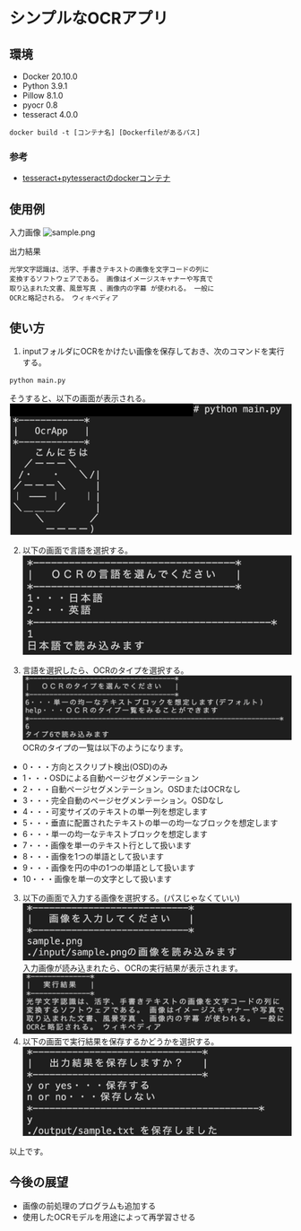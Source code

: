 # シンプルなOCRアプリ
## 環境
- Docker 20.10.0
- Python 3.9.1
- Pillow     8.1.0
- pyocr      0.8
- tesseract 4.0.0
  
```docker:dockerのビルド
docker build -t [コンテナ名] [Dockerfileがあるパス]
```
<!-- ```docker:ローカルフォルダとのマウント
docker run -v [ローカルパス]:/usr/share/host --name [コンテナ名] -it [イメージ名] /bin/bash
``` 
マウントがうまくいかなかった
pythonイメージでマウントするとうまくいったので、pythonイメージからDockerfile通りにインストールした
-->

### 参考
- [tesseract+pytesseractのdockerコンテナ](https://qiita.com/cranpun/items/704a32f0def141ea1da4)

## 使用例
入力画像
![sample.png](input/sample.png)

出力結果
```txt:sample.txt
光学文字認識は、活字、手書きテキストの画像を文字コードの列に
変換するソフトウェアである。 画像はイメージスキャナーや写真で
取り込まれた文書、風景写真 、画像内の字幕 が使われる。 一般に
OCRと略記される。 ウィキペディア
```


## 使い方
1. inputフォルダにOCRをかけたい画像を保存しておき、次のコマンドを実行する。
```Python:OcrAppの実行
python main.py
```

そうすると、以下の画面が表示される。
![見出し](picture/pic1.png)

2. 以下の画面で言語を選択する。
![言語の選択](picture/pic2.png)

3. 言語を選択したら、OCRのタイプを選択する。
![タイプの選択](picture/pic3.png)
OCRのタイプの一覧は以下のようになります。
- 0・・・方向とスクリプト検出(OSD)のみ
- 1・・・OSDによる自動ページセグメンテーション
- 2・・・自動ページセグメンテーション。OSDまたはOCRなし
- 3・・・完全自動のページセグメンテーション。OSDなし
- 4・・・可変サイズのテキストの単一列を想定します
- 5・・・垂直に配置されたテキストの単一の均一なブロックを想定します
- 6・・・単一の均一なテキストブロックを想定します
- 7・・・画像を単一のテキスト行として扱います
- 8・・・画像を1つの単語として扱います
- 9・・・画像を円の中の1つの単語として扱います
- 10・・・画像を単一の文字として扱います

3. 以下の画面で入力する画像を選択する。(パスじゃなくていい)
![画像の入力](picture/pic4.png)
入力画像が読み込まれたら、OCRの実行結果が表示されます。
![実行結果](picture/pic5.png)
4. 以下の画面で実行結果を保存するかどうかを選択する。
![実行結果の保存](picture/pic6.png)

以上です。

## 今後の展望
- 画像の前処理のプログラムも追加する
- 使用したOCRモデルを用途によって再学習させる